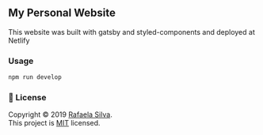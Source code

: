 ## My Personal Website

This website was built with gatsby and styled-components and deployed at Netlify

### Usage

```sh
npm run develop
```

### 📝 License

Copyright © 2019 [Rafaela Silva](https://github.com/irafaelasilva).<br />
This project is [MIT](https://github.com/irafaelasilva/website/blob/master/LICENSE) licensed.
